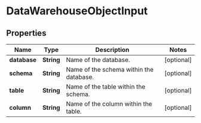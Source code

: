 

# DataWarehouseObjectInput


## Properties

| Name | Type | Description | Notes |
|------------ | ------------- | ------------- | -------------|
|**database** | **String** | Name of the database. |  [optional] |
|**schema** | **String** | Name of the schema within the database. |  [optional] |
|**table** | **String** | Name of the table within the schema. |  [optional] |
|**column** | **String** | Name of the column within the table. |  [optional] |



